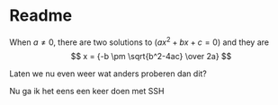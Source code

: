 <script type="text/javascript" src="http://cdn.mathjax.org/mathjax/latest/MathJax.js?config=default"></script>

# Readme

When $a \ne 0$, there are two solutions to $(ax^2 + bx + c = 0)$ and they are 
$$ x = {-b \pm \sqrt{b^2-4ac} \over 2a} $$

Laten we nu even weer wat anders proberen dan dit?

Nu ga ik het eens een keer doen met SSH